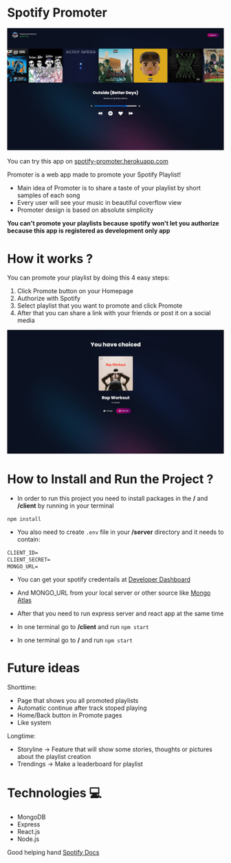 # Spotify Promoter 

<img src="/docs/preview.jpg" alt="App preview" />

You can try this app on [spotify-promoter.herokuapp.com](https://spotify-promoter.herokuapp.com/)

Promoter is a web app made to promote your Spotify Playlist!
- Main idea of Promoter is to share a taste of your playlist by short samples of each song
- Every user will see your music in beautiful coverflow view
- Promoter design is based on absolute simplicity

**You can't promote your playlists because spotify won't let you authorize because this app is registered as development only app**

# How it works ?

You can promote your playlist by doing this 4 easy steps:

1. Click Promote button on your Homepage
2. Authorize with Spotify
3. Select playlist that you want to promote and click Promote
4. After that you can share a link with your friends or post it on a social media

<img src="/docs/share.jpg" alt="Share preview" />

# How to Install and Run the Project ? 

- In order to run this project you need to install packages in the **/** and **/client** by running in your terminal

```
npm install
```
- You also need to create ``` .env ``` file in your **/server** directory and it needs to contain:
```
CLIENT_ID=
CLIENT_SECRET=
MONGO_URL=
```
- You can get your spotify credentails at [Developer Dashboard](https://developer.spotify.com/dashboard/login)
- And MONGO_URL from your local server or other source like [Mongo Atlas](https://www.mongodb.com/cloud/atlas/lp/try2?utm_source=google&utm_campaign=gs_footprint_row_search_core_brand_atlas_desktop&utm_term=mongodb%20atlas%20online&utm_medium=cpc_paid_search&utm_ad=e&utm_ad_campaign_id=12212624584&adgroup=115749713503&gclid=Cj0KCQiAi9mPBhCJARIsAHchl1zcFE_ptplvfP4PaSULExsIWtIYgllK55dGYfyQ4MmsPx_rpUaG-A8aAkuIEALw_wcB)

- After that you need to run express server and react app at the same time 
- In one terminal go to **/client** and run ``` npm start ```
- In one terminal go to **/** and run ``` npm start ```

# Future ideas
Shorttime:
* Page that shows you all promoted playlists
* Automatic continue after track stoped playing
* Home/Back button in Promote pages
* Like system

Longtime:
* Storyline -> Feature that will show some stories, thoughts or pictures about the playlist creation
* Trendings -> Make a leaderboard for playlist

# Technologies 💻
- MongoDB
- Express
- React.js
- Node.js

Good helping hand [Spotify Docs](https://developer.spotify.com/)
